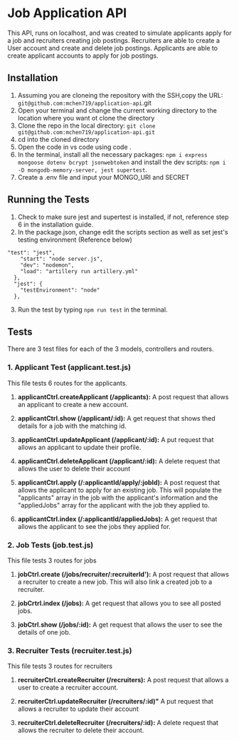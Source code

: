 # Job Application API 
This API, runs on localhost, and was created to simulate applicants apply for a job and recruiters creating job postings. Recruiters are able to create a User account and create and delete job postings. Applicants are able to create applicant accounts to apply for job postings. 

## Installation 
1. Assuming you are cloneing the repository with the SSH,copy the URL: `git@github.com:mchen719/application-api`.git
2. Open your terminal and change the current working directory to the location where you want ot clone the directory 
3. Clone the repo in the local directory: `git clone git@github.com:mchen719/application-api.git`
4. cd into the cloned directory 
5. Open the code in vs code using code .
6. In the terminal, install all the necessary packages: `npm i express mongoose dotenv bcrypt jsonwebtoken` and install the dev scripts: `npm i -D mongodb-memory-server, jest supertest`. 
7. Create a .env file and input your MONGO_URI and SECRET

## Running the Tests 
1. Check to make sure jest and supertest is installed, if not, reference step 6 in the installation guide.
2. In the package.json, change edit the scripts section as well as set jest's testing environment (Reference below)
```
"test": "jest",
    "start": "node server.js",
    "dev": "nodemon",
    "load": "artillery run artillery.yml"
  },
  "jest": {
    "testEnvironment": "node"
  },
```
3. Run the test by typing `npm run test` in the terminal.

## Tests
There are 3 test files for each of the 3 models, controllers and routers. 

### 1. Applicant Test (applicant.test.js)
This file tests 6 routes for the applicants. 

1. **applicantCtrl.createApplicant (/applicants):** A post request that allows an applicant to create a new account.

2. **applicantCtrl.show (/applicant/:id):** A get request that shows thed details for a job with the matching id. 

3. **applicantCtrl.updateApplicant (/applicant/:id):** A put request that allows an applicant to update their profile. 

4. **applicantCtrl.deleteApplicant (/applicant/:id):** A delete request that allows the user to delete their account 

5. **applicantCtrl.apply (/:applicantId/apply/:jobId):** A post request that allows the applicant to apply for an existing job. This will populate the "applicants" array in the job with the applicant's information and the "appliedJobs" array for the applicant with the job they applied to. 

6. **applicantCtrl.index (/:applicantId/appliedJobs):** A get request that allows the applicant to see the jobs they applied for. 

### 2. Job Tests (job.test.js)
This file tests 3 routes for jobs 

1. **jobCtrl.create (/jobs/recruiter/:recruiterId'):** A post request that allows a recruiter to create a new job. This will also link a created job to a recruiter. 

2. **jobCrtrl.index (/jobs):** A get request that allows you to see all posted jobs. 

3. **jobCtrl.show (/jobs/:id):** A get request that allows the user to see the details of one job. 

### 3. Recruiter Tests (recruiter.test.js)
This file tests 3 routes for recruiters

1. **recruiterCtrl.createRecruiter (/recruiters):** A post request that allows a user to create a recruiter account. 

2. **recruiterCtrl.updateRecruiter (/recruiters/:id)"** A put request that allows a recruiter to update their account 

3. **recruiterCtrl.deleteRecruiter (/recruiters/:id):** A delete request that allows the recruiter to delete their account. 